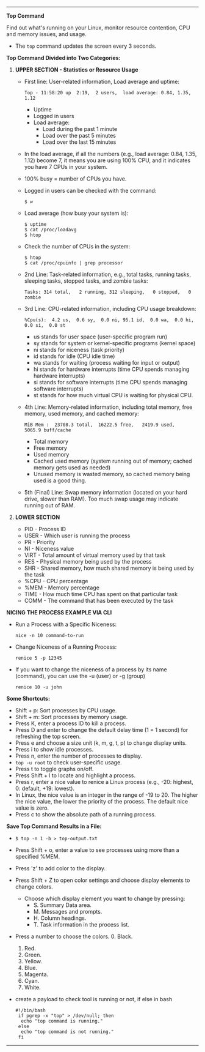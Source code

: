 

---

**Top Command**

Find out what's running on your Linux, monitor resource contention, CPU and memory issues, and usage.

- The `top` command updates the screen every 3 seconds.

**Top Command Divided into Two Categories:**

1. **UPPER SECTION - Statistics or Resource Usage**

   - First line: User-related information, Load average and uptime:
     ```
     Top - 11:58:20 up  2:19,  2 users,  load average: 0.84, 1.35, 1.12
     ```
     - Uptime
     - Logged in users
     - Load average:
       - Load during the past 1 minute
       - Load over the past 5 minutes
       - Load over the last 15 minutes

   - In the load average, if all the numbers (e.g., load average: 0.84, 1.35, 1.12) become 7, it means you are using 100% CPU, and it indicates you have 7 CPUs in your system.
   - 100% busy = number of CPUs you have.

   - Logged in users can be checked with the command:
     ```
     $ w
     ```

   - Load average (how busy your system is):
     ```
     $ uptime
     $ cat /proc/loadavg
     $ htop
     ```

   - Check the number of CPUs in the system:
     ```
     $ htop
     $ cat /proc/cpuinfo | grep processor
     ```

   - 2nd Line: Task-related information, e.g., total tasks, running tasks, sleeping tasks, stopped tasks, and zombie tasks:
     ```
     Tasks: 314 total,   2 running, 312 sleeping,   0 stopped,   0 zombie
     ```

   - 3rd Line: CPU-related information, including CPU usage breakdown:
     ```
     %Cpu(s):  4.2 us,  0.6 sy,  0.0 ni, 95.1 id,  0.0 wa,  0.0 hi,  0.0 si,  0.0 st
     ```
     - us stands for user space (user-specific program run)
     - sy stands for system or kernel-specific programs (kernel space)
     - ni stands for niceness (task priority)
     - id stands for idle (CPU idle time)
     - wa stands for waiting (process waiting for input or output)
     - hi stands for hardware interrupts (time CPU spends managing hardware interrupts)
     - si stands for software interrupts (time CPU spends managing software interrupts)
     - st stands for how much virtual CPU is waiting for physical CPU.

   - 4th Line: Memory-related information, including total memory, free memory, used memory, and cached memory:
     ```
     MiB Mem :  23708.3 total,  16222.5 free,   2419.9 used,   5065.9 buff/cache
     ```
     - Total memory
     - Free memory
     - Used memory
     - Cached used memory (system running out of memory; cached memory gets used as needed)
     - Unused memory is wasted memory, so cached memory being used is a good thing.

   - 5th (Final) Line: Swap memory information (located on your hard drive, slower than RAM). Too much swap usage may indicate running out of RAM.

2. **LOWER SECTION**

   - PID - Process ID
   - USER - Which user is running the process
   - PR - Priority
   - NI - Niceness value
   - VIRT - Total amount of virtual memory used by that task
   - RES - Physical memory being used by the process
   - SHR - Shared memory, how much shared memory is being used by the task
   - %CPU - CPU percentage
   - %MEM - Memory percentage
   - TIME - How much time CPU has spent on that particular task
   - COMM - The command that has been executed by the task
  
**NICING THE PROCESS EXAMPLE VIA CLI**
- Run a Process with a Specific Niceness:
     ```
     nice -n 10 command-to-run
     ```
- Change Niceness of a Running Process:
     ```
     renice 5 -p 12345
     ```
- If you want to change the niceness of a process by its name (command), you can use the -u (user) or -g (group)
     ```
     renice 10 -u john
     ```

**Some Shortcuts:**

- Shift + p: Sort processes by CPU usage.
- Shift + m: Sort processes by memory usage.
- Press K, enter a process ID to kill a process.
- Press D and enter to change the default delay time (1 = 1 second) for refreshing the top screen.
- Press e and choose a size unit (k, m, g, t, p) to change display units.
- Press i to show idle processes.
- Press n, enter the number of processes to display.
- `top -u root` to check user-specific usage.
- Press t to toggle graphs on/off.
- Press Shift + l to locate and highlight a process.
- Press r, enter a nice value to renice a Linux process (e.g., -20: highest, 0: default, +19: lowest).
- In Linux, the nice value is an integer in the range of -19 to 20. The higher the nice value, the lower the priority of the process. The default nice value is zero.
- Press c to show the absolute path of a running process.

**Save Top Command Results in a File:**

- `$ top -n 1 -b > top-output.txt`

- Press Shift + o, enter a value to see processes using more than a specified %MEM.

- Press 'z' to add color to the display.
- Press Shift + Z to open color settings and choose display elements to change colors.

  - Choose which display element you want to change by pressing:
    - S. Summary Data area.
    - M. Messages and prompts.
    - H. Column headings.
    - T. Task information in the process list.

- Press a number to choose the colors.
  0. Black.
  1. Red.
  2. Green.
  3. Yellow.
  4. Blue.
  5. Magenta.
  6. Cyan.
  7. White.

- create a payload to check tool is running or not, if else in bash
  ```
  #!/bin/bash
   if pgrep -x "top" > /dev/null; then
    echo "top command is running."
   else
    echo "top command is not running."
   fi
   ```

---

